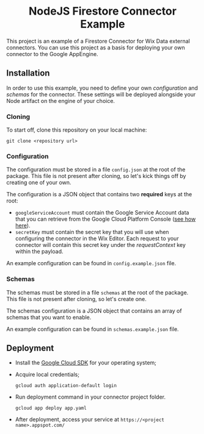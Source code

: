 <h1 align="center">
  NodeJS Firestore Connector Example
</h1>


This project is an example of a Firestore Connector for Wix Data external connectors. You can use this project as a basis for deploying your own connector to the Google AppEngine.

## Installation

In order to use this example, you need to define your own *configuration* and *schemas* for the connector. These settings will be deployed alongside your Node artifact on the engine of your choice.

### Cloning

To start off, clone this repository on your local machine:

```
git clone <repository url>
```

### Configuration

The configuration must be stored in a file `config.json` at the root of the package. This file is not present after cloning, so let's kick things off by creating one of your own.

The configuration is a JSON object that contains two **required** keys at the root:

* `googleServiceAccount` must contain the Google Service Account data that you can retrieve from the Google Cloud Platform Console ([see how here](https://cloud.google.com/iam/docs/creating-managing-service-accounts)).
* `secretKey` must contain the secret key that you will use when configuring the connector in the Wix Editor. Each request to your connector will contain this secret key under the *requestContext* key within the payload.

An example configuration can be found in `config.example.json` file.

### Schemas

The schemas must be stored in a file `schemas` at the root of the package. This file is not present after cloning, so let's create one.

The schemas configuration is a JSON object that contains an array of schemas that you want to enable.

An example configuration can be found in `schemas.example.json` file.

## Deployment

* Install the [Google Cloud SDK](https://cloud.google.com/sdk/) for your operating system;
* Acquire local credentials;

	```
	gcloud auth application-default login
	```
* Run deployment command in your connector project folder.

	```
	gcloud app deploy app.yaml
	```
* After deployment, access your service at `https://<project name>.appspot.com/`